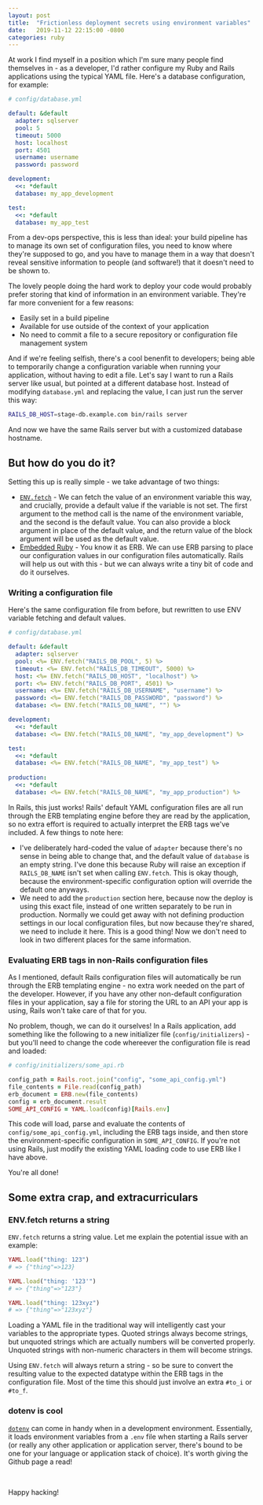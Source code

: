 ```yaml
---
layout: post
title:  "Frictionless deployment secrets using environment variables"
date:   2019-11-12 22:15:00 -0800
categories: ruby
---
```

At work I find myself in a position which I'm sure many people find themselves in - as a developer, I'd rather configure my Ruby and Rails applications using the typical YAML file. Here's a database configuration, for example:

```yaml
# config/database.yml

default: &default
  adapter: sqlserver
  pool: 5
  timeout: 5000
  host: localhost
  port: 4501
  username: username
  password: password

development:
  <<: *default
  database: my_app_development

test:
  <<: *default
  database: my_app_test
```

From a dev-ops perspective, this is less than ideal: your build pipeline has to manage its own set of configuration files, you need to know where they're supposed to go, and you have to manage them in a way that doesn't reveal sensitive information to people (and software!) that it doesn't need to be shown to.

The lovely people doing the hard work to deploy your code would probably prefer storing that kind of information in an environment variable. They're far more convenient for a few reasons:

* Easily set in a build pipeline
* Available for use outside of the context of your application
* No need to commit a file to a secure repository or configuration file management system

And if we're feeling selfish, there's a cool benenfit to developers; being able to temporarily change a configuration variable when running your application, without having to edit a file. Let's say I want to run a Rails server like usual, but pointed at a different database host. Instead of modifying `database.yml` and replacing the value, I can just run the server this way:

```bash
RAILS_DB_HOST=stage-db.example.com bin/rails server
```

And now we have the same Rails server but with a customized database hostname.

## But how do you do it?

Setting this up is really simple - we take advantage of two things:

* [`ENV.fetch`](https://ruby-doc.org/core-2.6.5/ENV.html#method-c-fetch) - We can fetch the value of an environment variable this way, and crucially, provide a default value if the variable is not set. The first argument to the method call is the name of the environment variable, and the second is the default value. You can also provide a block argument in place of the default value, and the return value of the block argument will be used as the default value.
* [Embedded Ruby](https://ruby-doc.org/stdlib-2.6.5/libdoc/erb/rdoc/ERB.html) - You know it as ERB. We can use ERB parsing to place our configuration values in our configuration files automatically. Rails will help us out with this - but we can always write a tiny bit of code and do it ourselves.

### Writing a configuration file

Here's the same configuration file from before, but rewritten to use ENV variable fetching and default values.

```yaml
# config/database.yml

default: &default
  adapter: sqlserver
  pool: <%= ENV.fetch("RAILS_DB_POOL", 5) %>
  timeout: <%= ENV.fetch("RAILS_DB_TIMEOUT", 5000) %>
  host: <%= ENV.fetch("RAILS_DB_HOST", "localhost") %>
  port: <%= ENV.fetch("RAILS_DB_PORT", 4501) %>
  username: <%= ENV.fetch("RAILS_DB_USERNAME", "username") %>
  password: <%= ENV.fetch("RAILS_DB_PASSWORD", "password") %>
  database: <%= ENV.fetch("RAILS_DB_NAME", "") %>

development:
  <<: *default
  database: <%= ENV.fetch("RAILS_DB_NAME", "my_app_development") %>

test:
  <<: *default
  database: <%= ENV.fetch("RAILS_DB_NAME", "my_app_test") %>
  
production:
  <<: *default
  database: <%= ENV.fetch("RAILS_DB_NAME", "my_app_production") %>
```

In Rails, this just works! Rails' default YAML configuration files are all run through the ERB templating engine before they are read by the application, so no extra effort is required to actually interpret the ERB tags we've included. A few things to note here:

* I've deliberately hard-coded the value of `adapter` because there's no sense in being able to change that, and the default value of `database` is an empty string. I've done this because Ruby will raise an exception if `RAILS_DB_NAME` isn't set when calling `ENV.fetch`. This is okay though, because the environment-specific configuration option will override the default one anyways.
* We need to add the `production` section here, because now the deploy is using this exact file, instead of one written separately to be run in production. Normally we could get away with not defining production settings in our local configuration files, but now because they're shared, we need to include it here. This is a good thing! Now we don't need to look in two different places for the same information.

### Evaluating ERB tags in non-Rails configuration files

As I mentioned, default Rails configuration files will automatically be run through the ERB templating engine - no extra work needed on the part of the developer. However, if you have any other non-default configuration files in your application, say a file for storing the URL to an API your app is using, Rails won't take care of that for you.

No problem, though, we can do it ourselves! In a Rails application, add something like the following to a new initializer file (`config/initializers`) - but you'll need to change the code whereever the configuration file is read and loaded:

```ruby
# config/initializers/some_api.rb

config_path = Rails.root.join("config", "some_api_config.yml")
file_contents = File.read(config_path)
erb_document = ERB.new(file_contents)
config = erb_document.result
SOME_API_CONFIG = YAML.load(config)[Rails.env]
```

This code will load, parse and evaluate the contents of `config/some_api_config.yml`, including the ERB tags inside, and then store the environment-specific configuration in `SOME_API_CONFIG`. If you're not using Rails, just modify the existing YAML loading code to use ERB like I have above.

You're all done!

## Some extra crap, and extracurriculars

### ENV.fetch returns a string

`ENV.fetch` returns a string value. Let me explain the potential issue with an example:

```ruby
YAML.load("thing: 123")
# => {"thing"=>123}

YAML.load("thing: '123'")
# => {"thing"=>"123"}

YAML.load("thing: 123xyz")
# => {"thing"=>"123xyz"}
```

Loading a YAML file in the traditional way will intelligently cast your variables to the appropriate types. Quoted strings always become strings, but unquoted strings which are actually numbers will be converted properly. Unquoted strings with non-numeric characters in them will become strings.

Using `ENV.fetch` will always return a string - so be sure to convert the resulting value to the expected datatype within the ERB tags in the configuration file. Most of the time this should just involve an extra `#to_i` or `#to_f`.

### dotenv is cool

[`dotenv`](https://github.com/bkeepers/dotenv) can come in handy when in a development environment. Essentially, it loads environment variables from a `.env` file when starting a Rails server (or really any other application or application server, there's bound to be one for your language or application stack of choice). It's worth giving the Github page a read!

<br>

Happy hacking!
